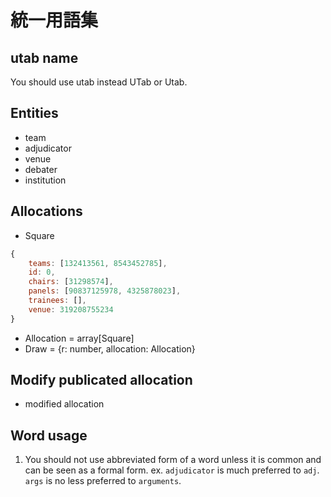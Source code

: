 # 統一用語集

## utab name

You should use utab instead UTab or Utab.

## Entities

* team
* adjudicator
* venue
* debater
* institution

## Allocations

* Square
```javascript
{
    teams: [132413561, 8543452785],
    id: 0,
    chairs: [31298574],
    panels: [90837125978, 4325878023],
    trainees: [],
    venue: 319208755234
}
```
* Allocation = array[Square]
* Draw = {r: number, allocation: Allocation}

## Modify publicated allocation

* modified allocation

## Word usage

1. You should not use abbreviated form of a word unless it is common and can be seen as a formal form.
ex. `adjudicator` is much preferred to `adj`. `args` is no less preferred to `arguments`.
